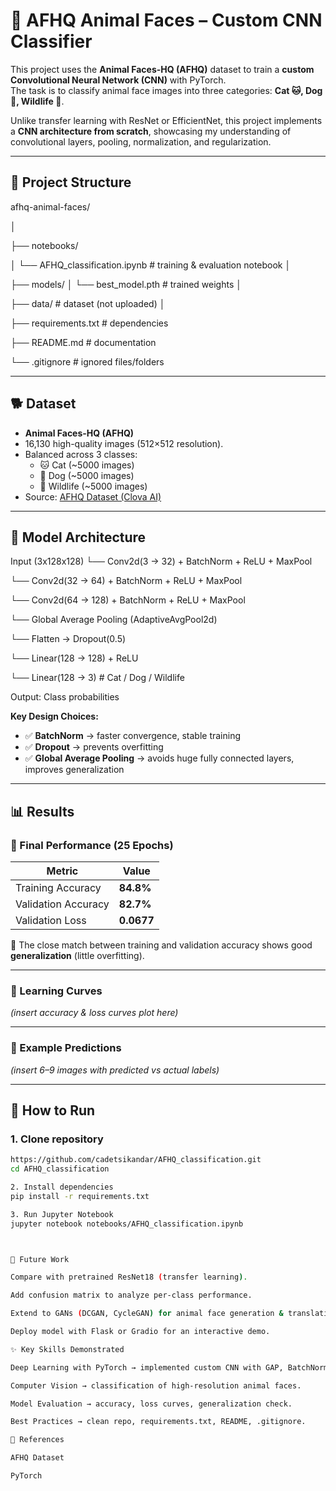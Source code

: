 # 🐾 AFHQ Animal Faces – Custom CNN Classifier  

This project uses the **Animal Faces-HQ (AFHQ)** dataset to train a **custom Convolutional Neural Network (CNN)** with PyTorch.  
The task is to classify animal face images into three categories: **Cat 🐱, Dog 🐶, Wildlife 🦊**.  

Unlike transfer learning with ResNet or EfficientNet, this project implements a **CNN architecture from scratch**, showcasing my understanding of convolutional layers, pooling, normalization, and regularization.  

---

## 📂 Project Structure
afhq-animal-faces/

│

├── notebooks/

│ 
└── AFHQ_classification.ipynb # training & evaluation notebook
│

├── models/
│ 
└── best_model.pth # trained weights
│

├── data/ # dataset (not uploaded)
│

├── requirements.txt # dependencies

├── README.md # documentation

└── .gitignore # ignored files/folders


---

## 🐕 Dataset
- **Animal Faces-HQ (AFHQ)**  
- 16,130 high-quality images (512×512 resolution).  
- Balanced across 3 classes:  
  - 🐱 Cat (~5000 images)  
  - 🐶 Dog (~5000 images)  
  - 🦊 Wildlife (~5000 images)  
- Source: [AFHQ Dataset (Clova AI)](https://github.com/clovaai/stargan-v2)  

---

## 🧠 Model Architecture
Input (3x128x128)
└── Conv2d(3 → 32) + BatchNorm + ReLU + MaxPool

└── Conv2d(32 → 64) + BatchNorm + ReLU + MaxPool

└── Conv2d(64 → 128) + BatchNorm + ReLU + MaxPool

└── Global Average Pooling (AdaptiveAvgPool2d)

└── Flatten → Dropout(0.5)

└── Linear(128 → 128) + ReLU

└── Linear(128 → 3) # Cat / Dog / Wildlife

Output: Class probabilities


**Key Design Choices:**
- ✅ **BatchNorm** → faster convergence, stable training  
- ✅ **Dropout** → prevents overfitting  
- ✅ **Global Average Pooling** → avoids huge fully connected layers, improves generalization  

---

## 📊 Results

### 🔹 Final Performance (25 Epochs)
| Metric               | Value    |
|-----------------------|----------|
| Training Accuracy     | **84.8%** |
| Validation Accuracy   | **82.7%** |
| Validation Loss       | **0.0677** |

📌 The close match between training and validation accuracy shows good **generalization** (little overfitting).  

---

### 🔹 Learning Curves
*(insert accuracy & loss curves plot here)*  

---

### 🔹 Example Predictions
*(insert 6–9 images with predicted vs actual labels)*  

---

## 🚀 How to Run

### 1. Clone repository
```bash
https://github.com/cadetsikandar/AFHQ_classification.git
cd AFHQ_classification

2. Install dependencies
pip install -r requirements.txt

3. Run Jupyter Notebook
jupyter notebook notebooks/AFHQ_classification.ipynb



📌 Future Work

Compare with pretrained ResNet18 (transfer learning).

Add confusion matrix to analyze per-class performance.

Extend to GANs (DCGAN, CycleGAN) for animal face generation & translation.

Deploy model with Flask or Gradio for an interactive demo.

✨ Key Skills Demonstrated

Deep Learning with PyTorch → implemented custom CNN with GAP, BatchNorm, Dropout.

Computer Vision → classification of high-resolution animal faces.

Model Evaluation → accuracy, loss curves, generalization check.

Best Practices → clean repo, requirements.txt, README, .gitignore.

📎 References

AFHQ Dataset

PyTorch
